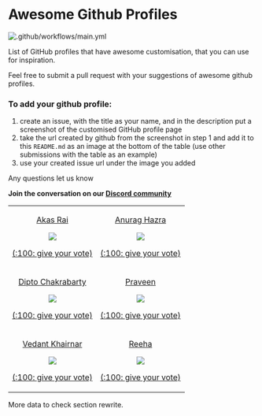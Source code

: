 # Awesome Github Profiles

![.github/workflows/main.yml](https://github.com/EddieJaoudeCommunity/awesome-github-profiles/workflows/.github/workflows/main.yml/badge.svg)

List of GitHub profiles that have awesome customisation, that you can use for inspiration.

Feel free to submit a pull request with your suggestions of awesome github profiles.

### To add your github profile:

1. create an issue, with the title as your name, and in the description put a screenshot of the customised GitHub profile page
2. take the url created by github from the screenshot in step 1 and add it to this `README.md` as an image at the bottom of the table (use other submissions with the table as an example)
3. use your created issue url under the image you added

Any questions let us know

**Join the conversation on our [Discord community](https://discord.com/invite/jZQs6Wu)**

<!--START_SECTION:data-section-->
<table width="100%"><tr><td align="center">
                            <p><a href="https://github.com/akasrai">Akas Rai</a></p>
                            <img src="https://user-images.githubusercontent.com/624760/88123456-d40df580-cbc2-11ea-9add-a7fc8675b243.png" />
                            <p><a href="https://github.com/EddieJaoudeCommunity/awesome-github-profiles/issues/12">(:100: give your vote)</a></p>
                        </td><td align="center">
                            <p><a href="https://github.com/anuraghazra">Anurag Hazra</a></p>
                            <img src="https://user-images.githubusercontent.com/624760/88123729-6adab200-cbc3-11ea-8d73-a190de560b3a.png" />
                            <p><a href="https://github.com/EddieJaoudeCommunity/awesome-github-profiles/issues/13">(:100: give your vote)</a></p>
                        </td></tr><tr><td align="center">
                            <p><a href="https://github.com/diptochakrabarty">Dipto Chakrabarty</a></p>
                            <img src="https://user-images.githubusercontent.com/624760/88163171-2d4d4780-cc0a-11ea-91fe-6fc7c37fc8d6.png" />
                            <p><a href="https://github.com/EddieJaoudeCommunity/awesome-github-profiles/issues/14">(:100: give your vote)</a></p>
                        </td><td align="center">
                            <p><a href="https://github.com/praveenscience">Praveen</a></p>
                            <img src="https://user-images.githubusercontent.com/624760/88163309-62599a00-cc0a-11ea-8f70-8a9fd17b8eed.png" />
                            <p><a href="https://github.com/EddieJaoudeCommunity/awesome-github-profiles/issues/15">(:100: give your vote)</a></p>
                        </td></tr><tr><td align="center">
                            <p><a href="https://github.com/VedantKhairnar">Vedant Khairnar</a></p>
                            <img src="https://user-images.githubusercontent.com/624760/88165360-7b177f00-cc0d-11ea-804a-776639dcca29.png" />
                            <p><a href="https://github.com/EddieJaoudeCommunity/awesome-github-profiles/issues/18">(:100: give your vote)</a></p>
                        </td><td align="center">
                            <p><a href="https://github.com/syedareehaquasar">Reeha</a></p>
                            <img src="https://user-images.githubusercontent.com/624760/88165225-473c5980-cc0d-11ea-936d-3c3daa24a536.png" />
                            <p><a href="https://github.com/EddieJaoudeCommunity/awesome-github-profiles/issues/17">(:100: give your vote)</a></p>
                        </td></tr></table>
<!--END_SECTION:data-section-->

More data to check section rewrite.
